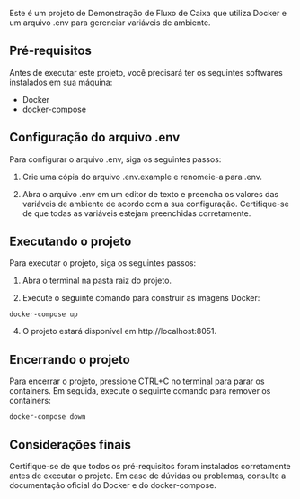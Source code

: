 Este é um projeto de Demonstração de Fluxo de Caixa que utiliza Docker e um arquivo .env para gerenciar variáveis de ambiente.

## Pré-requisitos

Antes de executar este projeto, você precisará ter os seguintes softwares instalados em sua máquina:

- Docker
- docker-compose

## Configuração do arquivo .env

Para configurar o arquivo .env, siga os seguintes passos:

1. Crie uma cópia do arquivo .env.example e renomeie-a para .env.

2. Abra o arquivo .env em um editor de texto e preencha os valores das variáveis de ambiente de acordo com a sua configuração. Certifique-se de que todas as variáveis estejam preenchidas corretamente.

## Executando o projeto

Para executar o projeto, siga os seguintes passos:

1. Abra o terminal na pasta raiz do projeto.

2. Execute o seguinte comando para construir as imagens Docker:

```
docker-compose up
```
4. O projeto estará disponível em http://localhost:8051.

## Encerrando o projeto

Para encerrar o projeto, pressione CTRL+C no terminal para parar os containers. Em seguida, execute o seguinte comando para remover os containers:

```
docker-compose down
```

## Considerações finais

Certifique-se de que todos os pré-requisitos foram instalados corretamente antes de executar o projeto. Em caso de dúvidas ou problemas, consulte a documentação oficial do Docker e do docker-compose.